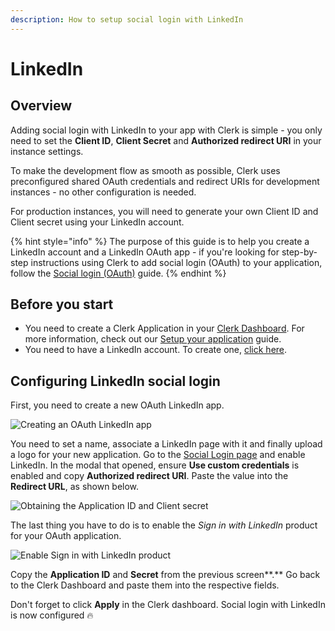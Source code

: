 ```yaml
---
description: How to setup social login with LinkedIn
---
```


# LinkedIn

## Overview

Adding social login with LinkedIn to your app with Clerk is simple -  you only need to set the **Client ID**, **Client Secret** and **Authorized redirect URI** in your instance settings.

To make the development flow as smooth as possible, Clerk uses preconfigured shared OAuth credentials and redirect URIs for development instances - no other configuration is needed.&#x20;

For production instances, you will need to generate your own Client ID and Client secret using your LinkedIn account.

{% hint style="info" %}
The purpose of this guide is to help you create a LinkedIn account and a LinkedIn OAuth app - if you're looking for step-by-step instructions using Clerk to add social login (OAuth) to your application, follow the [Social login (OAuth)](../../popular-guides/social-login-oauth.md) guide.
{% endhint %}

## Before you start

* You need to create a Clerk Application in your [Clerk Dashboard](https://dashboard.clerk.dev). For more information, check out our [Setup your application](../../popular-guides/setup-your-application.md) guide.
* You need to have a LinkedIn account. To create one, [click here](https://developer.linkedin.com).

## Configuring LinkedIn social login

First, you need to create a new OAuth LinkedIn app.

![Creating an OAuth LinkedIn app](../../.gitbook/assets/oauth\_linkedin\_create\_app.png)

You need to set a name, associate a LinkedIn page with it and finally upload a logo for your new application. Go to the [Social Login page](https://dashboard.clerk.dev/last-active?path=authentication/social) and enable LinkedIn. In the modal that opened, ensure **Use custom credentials** is enabled and copy **Authorized redirect URI**. Paste the value into the **Redirect URL**, as shown below.

![Obtaining the Application ID and Client secret](../../.gitbook/assets/oauth\_linkedin\_credentials.png)

The last thing you have to do is to enable the _Sign in with LinkedIn_ product for your OAuth application.&#x20;

![Enable Sign in with LinkedIn product](../../.gitbook/assets/oauth\_linkedin\_enable\_sign\_in.png)

Copy the **Application ID** and **Secret** from the previous screen**.** Go back to the Clerk Dashboard and paste them into the respective fields.

Don't forget to click **Apply** in the Clerk dashboard. Social login with LinkedIn is now configured 🔥
